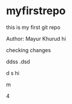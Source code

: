 # myfirstrepo
this is my first git repo
<br>

Author: Mayur Khurud
hi

checking changes


ddss
.dsd

d
s
hi


m

4
